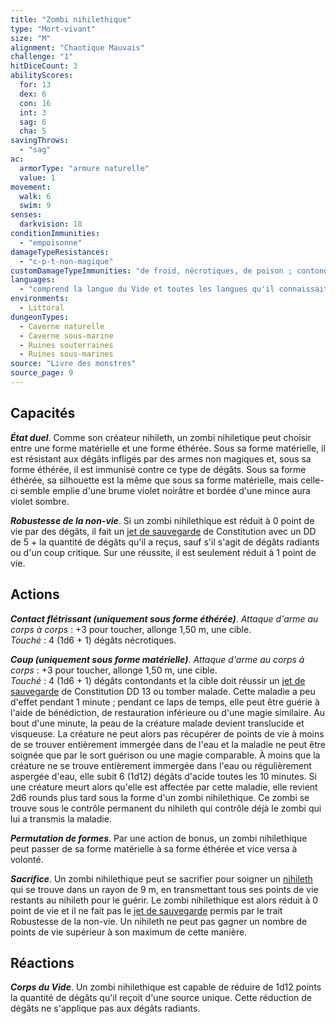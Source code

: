 ```yaml
---
title: "Zombi nihilethique"
type: "Mort-vivant"
size: "M"
alignment: "Chaotique Mauvais"
challenge: "1"
hitDiceCount: 3
abilityScores:
  for: 13
  dex: 6
  con: 16
  int: 3
  sag: 6
  cha: 5
savingThrows:
  - "sag"
ac:
  armorType: "armure naturelle"
  value: 1
movement:
  walk: 6
  swim: 9
senses:
  darkvision: 18
conditionImmunities:
  - "empoisonne"
damageTypeResistances:
  - "c-p-t-non-magique"
customDamageTypeImmunities: "de froid, nécrotiques, de poison ; contondants, perforants et tranchants infligés par des armes non magiques (uniquement sous forme éthérée)"
languages:
  - "comprend la langue du Vide et toutes les langues qu'il connaissait de son vivant mais ne peut pas parler"
environments:
  - Littoral
dungeonTypes:
  - Caverne naturelle
  - Caverne sous-marine
  - Ruines souterraines
  - Ruines sous-marines
source: "Livre des monstres"
source_page: 9
---
```

## Capacités
_**État duel**_. Comme son créateur nihileth, un zombi nihiletique peut choisir entre une forme matérielle et une forme éthérée. Sous sa forme matérielle, il est résistant aux dégâts infligés par des armes non magiques et, sous sa forme éthérée, il est immunisé contre ce type de dégâts. Sous sa forme éthérée, sa silhouette est la même que sous sa forme matérielle, mais celle-ci semble emplie d'une brume violet noirâtre et bordée d'une mince aura violet sombre.

_**Robustesse de la non-vie**_. Si un zombi nihilethique est réduit à 0 point de vie par des dégâts, il fait un [jet de sauvegarde](/utiliser-les-caracteristiques/#jets-de-sauvegarde) de Constitution avec un DD de 5 + la quantité de dégâts qu'il a reçus, sauf s'il s'agit de dégâts radiants ou d'un coup critique. Sur une réussite, il est seulement réduit à 1 point de vie.

## Actions
_**Contact flétrissant (uniquement sous forme éthérée)**_. _Attaque d'arme au corps à corps_ : +3 pour toucher, allonge 1,50 m, une cible.  
_Touché_ : 4 (1d6 + 1) dégâts nécrotiques.

_**Coup (uniquement sous forme matérielle)**_. _Attaque d'arme au corps à corps_ : +3 pour toucher, allonge 1,50 m, une cible.  
_Touché_ : 4 (1d6 + 1) dégâts contondants et la cible doit réussir un [jet de sauvegarde](/utiliser-les-caracteristiques/#jets-de-sauvegarde) de Constitution DD 13 ou tomber malade. Cette maladie a peu d'effet pendant 1 minute ; pendant ce laps de temps, elle peut être guérie à l'aide de bénédiction, de restauration inférieure ou d'une magie similaire. Au bout d'une minute, la peau de la créature malade devient translucide et visqueuse. La créature ne peut alors pas récupérer de points de vie à moins de se trouver entièrement immergée dans de l'eau et la maladie ne peut être soignée que par le sort guérison ou une magie comparable. À moins que la créature ne se trouve entièrement immergée dans l'eau ou régulièrement aspergée d'eau, elle subit 6 (1d12) dégâts d'acide toutes les 10 minutes. Si une créature meurt alors qu'elle est affectée par cette maladie, elle revient 2d6 rounds plus tard sous la forme d'un zombi nihilethique. Ce zombi se trouve sous le contrôle permanent du nihileth qui contrôle déjà le zombi qui lui a transmis la maladie.

_**Permutation de formes**_. Par une action de bonus, un zombi nihilethique peut passer de sa forme matérielle à sa forme éthérée et vice versa à volonté.

_**Sacrifice**_. Un zombi nihilethique peut se sacrifier pour soigner un [nihileth](/bestiaire/nihileth) qui se trouve dans un rayon de 9 m, en transmettant tous ses points de vie restants au nihileth pour le guérir. Le zombi nihilethique est alors réduit à 0 point de vie et il ne fait pas le [jet de sauvegarde](/utiliser-les-caracteristiques/#jets-de-sauvegarde) permis par le trait Robustesse de la non-vie. Un nihileth ne peut pas gagner un nombre de points de vie supérieur à son maximum de cette manière.

## Réactions
_**Corps du Vide**_. Un zombi nihilethique est capable de réduire de 1d12 points la quantité de dégâts qu'il reçoit d'une source unique. Cette réduction de dégâts ne s'applique pas aux dégâts radiants.

